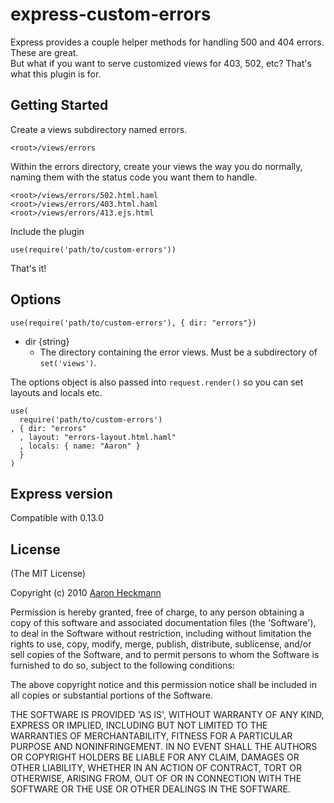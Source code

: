 # express-custom-errors

Express provides a couple helper methods for handling 500 and 404 errors. These are great.  
But what if you want to serve customized views for 403, 502, etc? That's what this plugin is for.

## Getting Started

Create a views subdirectory named errors. 

    <root>/views/errors
    
Within the errors directory, create your views the way you do normally, naming them with the status code you want them to handle.

    <root>/views/errors/502.html.haml
    <root>/views/errors/403.html.haml
    <root>/views/errors/413.ejs.html

Include the plugin

    use(require('path/to/custom-errors'))
    
That's it!

## Options

    use(require('path/to/custom-errors'), { dir: "errors"})
 
  - dir {string}
    - The directory containing the error views. Must be a subdirectory of `set('views')`.
  
  The options object is also passed into `request.render()` so you can set layouts and locals etc.
  
    use( 
      require('path/to/custom-errors')
    , { dir: "errors"
      , layout: "errors-layout.html.haml"
      , locals: { name: "Aaron" }
      }
    )

## Express version
Compatible with 0.13.0
 
## License 

(The MIT License)

Copyright (c) 2010 [Aaron Heckmann](aaron.heckmann+github@gmail.com)

Permission is hereby granted, free of charge, to any person obtaining
a copy of this software and associated documentation files (the
'Software'), to deal in the Software without restriction, including
without limitation the rights to use, copy, modify, merge, publish,
distribute, sublicense, and/or sell copies of the Software, and to
permit persons to whom the Software is furnished to do so, subject to
the following conditions:

The above copyright notice and this permission notice shall be
included in all copies or substantial portions of the Software.

THE SOFTWARE IS PROVIDED 'AS IS', WITHOUT WARRANTY OF ANY KIND,
EXPRESS OR IMPLIED, INCLUDING BUT NOT LIMITED TO THE WARRANTIES OF
MERCHANTABILITY, FITNESS FOR A PARTICULAR PURPOSE AND NONINFRINGEMENT.
IN NO EVENT SHALL THE AUTHORS OR COPYRIGHT HOLDERS BE LIABLE FOR ANY
CLAIM, DAMAGES OR OTHER LIABILITY, WHETHER IN AN ACTION OF CONTRACT,
TORT OR OTHERWISE, ARISING FROM, OUT OF OR IN CONNECTION WITH THE
SOFTWARE OR THE USE OR OTHER DEALINGS IN THE SOFTWARE.
